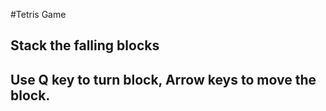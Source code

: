 #Tetris Game
## Stack the falling blocks
## Use Q key to turn block, Arrow keys to move the block.


